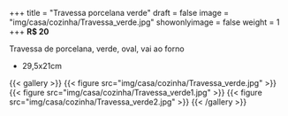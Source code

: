 +++
title = "Travessa porcelana verde"
draft = false
image = "img/casa/cozinha/Travessa_verde.jpg"
showonlyimage = false
weight = 1
+++
**R$ 20**

Travessa de porcelana, verde, oval, vai ao forno

- 29,5x21cm


{{< gallery >}}
{{< figure src="img/casa/cozinha/Travessa_verde.jpg" >}}
{{< figure src="img/casa/cozinha/Travessa_verde1.jpg" >}}
{{< figure src="img/casa/cozinha/Travessa_verde2.jpg" >}}
{{< /gallery >}}

